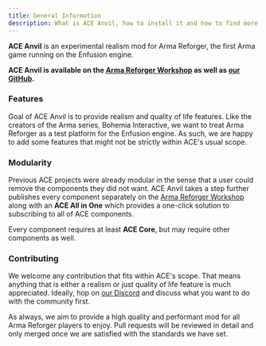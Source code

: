 ```yaml
---
title: General Information
description: What is ACE Anvil, how to install it and how to find more information about it.
---
```


**ACE Anvil** is an experimental realism mod for Arma Reforger, the first Arma game running on the Enfusion engine.

**ACE Anvil is available on the [Arma Reforger Workshop](https://reforger.armaplatform.com/workshop?search=acemod) as well as [our GitHub](https://github.com/acemod/ACE-Anvil/releases/latest).**

### Features

Goal of ACE Anvil is to provide realism and quality of life features. Like the creators of the Arma series, Bohemia Interactive, we want to treat Arma Reforger as a test platform for the Enfusion engine. As such, we are happy to add some features that might not be strictly within ACE's usual scope.

### Modularity

Previous ACE projects were already modular in the sense that a user could remove the components they did not want. ACE Anvil takes a step further publishes every component separately on the [Arma Reforger Workshop](https://reforger.armaplatform.com/workshop?search=acemod) along with an **ACE All in One** which provides a one-click solution to subscribing to all of ACE components.

Every component requires at least **ACE Core**, but may require other components as well.

### Contributing

We welcome any contribution that fits within ACE's scope. That means anything that is either a realism or just quality of life feature is much appreciated. Ideally, hop on [our Discord](https://acemod.org/discord) and discuss what you want to do with the community first.

As always, we aim to provide a high quality and performant mod for all Arma Reforger players to enjoy. Pull requests will be reviewed in detail and only merged once we are satisfied with the standards we have set.
